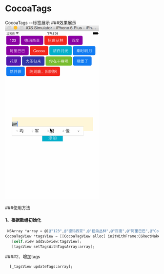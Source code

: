 # CocoaTags
CocoaTags --标签展示
###效果展示
![image](image/CocoaTag.gif)

###使用方法
#### 1、根据数组初始化
 ```objective-c
  NSArray *array = @[@"123",@"德玛西亚",@"扭曲丛林",@"百度",@"阿里巴巴",@"Cocoa",@"洁白月光",@"秦时明月",@"花草",@"大圣归来",@"你在干嘛呢",@"碉堡了",@"然并卵",@"纯则脆，阳则钢"];
 CocoaTagView *tagsView = [[CocoaTagView alloc] initWithFrame:CGRectMake(0, 20,CGRectGetWidth(self.view.bounds), 200)];
    [self.view addSubview:tagsView];
    [tagsView setTagsWithTagsArray:array];

```

####2、增加tags

```onjective-c
  [_tagsView updateTags:array];
````

